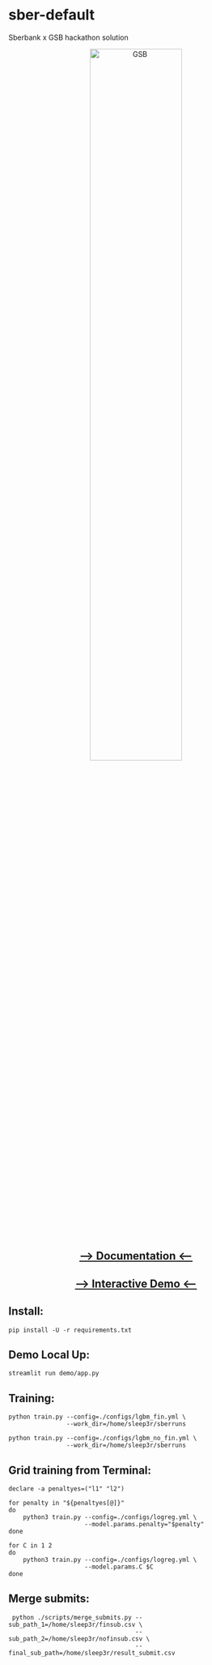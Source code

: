 # sber-default

Sberbank x GSB hackathon solution

<div align="center">
<a href="https://dsbattle.com/hackathons/gsb/">
  <img alt="GSB" style="height: 60%; width: 60%;" src="https://dsbattle.com/hackathons/gsb/assets/images/gsb-main.png">
</a>

<a href="https://sleep3r.github.io/sber-default/index.html"><h2>--> Documentation <--</h2></a>
  
<a href="https://sber-default-demo.herokuapp.com"><h2>--> Interactive Demo <--</h2></a>
</div>

## Install:

```shell
pip install -U -r requirements.txt
```

## Demo Local Up:

```shell
streamlit run demo/app.py
```

## Training:

```shell
python train.py --config=./configs/lgbm_fin.yml \
                --work_dir=/home/sleep3r/sberruns 
                
python train.py --config=./configs/lgbm_no_fin.yml \
                --work_dir=/home/sleep3r/sberruns 
```

## Grid training from Terminal:

```shell
declare -a penaltyes=("l1" "l2") 

for penalty in "${penaltyes[@]}"                                            
do
    python3 train.py --config=./configs/logreg.yml \
                     --model.params.penalty="$penalty"
done
```

```shell
for C in 1 2                                           
do
    python3 train.py --config=./configs/logreg.yml \
                     --model.params.C $C
done
```

## Merge submits:

```shell
 python ./scripts/merge_submits.py --sub_path_1=/home/sleep3r/finsub.csv \
                                   --sub_path_2=/home/sleep3r/nofinsub.csv \
                                   --final_sub_path=/home/sleep3r/result_submit.csv

```

